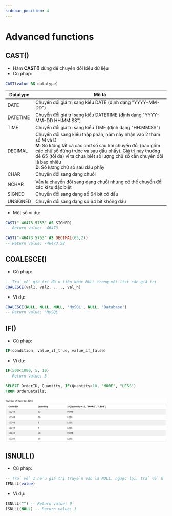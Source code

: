 ```yaml
---
sidebar_position: 4
---
```


# Advanced functions

## CAST()

- Hàm **CAST()** dùng để chuyển đổi kiểu dữ liệu
- Cú pháp:

```sql
CAST(value AS datatype)
```

| Datatype | Mô tả                                                                                                                                                                                                                                                                                                               |
| -------- | ------------------------------------------------------------------------------------------------------------------------------------------------------------------------------------------------------------------------------------------------------------------------------------------------------------------- |
| DATE     | Chuyển đổi giá trị sang kiểu DATE (định dạng "YYYY-MM-DD")                                                                                                                                                                                                                                                          |
| DATETIME | Chuyển đổi giá trị sang kiểu DATETIME (định dạng "YYYY-MM-DD HH:MM:SS")                                                                                                                                                                                                                                             |
| TIME     | Chuyển đổi giá trị sang kiểu TIME (định dạng "HH:MM:SS")                                                                                                                                                                                                                                                            |
| DECIMAL  | Chuyển đổi sang kiểu thập phân, hàm này nhận vào 2 tham số M và D<br />**M**: Số lượng tất cả các chữ số sau khi chuyển đổi (bao gồm các chữ số đứng trước và sau dấu phẩy). Giá trị này thường để 65 (tối đa) vì ta chưa biết số lượng chữ số cần chuyển đổi là bao nhiêu<br />**D**: Số lượng chữ số sau dấu phẩy |
| CHAR     | Chuyển đổi sang dạng chuỗi                                                                                                                                                                                                                                                                                          |
| NCHAR    | Vẫn là chuyển đổi sang dạng chuỗi nhưng có thể chuyển đổi các kí tự đặc biệt                                                                                                                                                                                                                                        |
| SIGNED   | Chuyển đổi sang dạng số 64 bit có dấu                                                                                                                                                                                                                                                                               |
| UNSIGNED | Chuyển đổi sang dạng số 64 bit không dấu                                                                                                                                                                                                                                                                            |

- Một số ví dụ:

```sql
CAST("-46473.5753" AS SIGNED)
-- Return value: -46473
```

```sql
CAST("-46473.5753" AS DECIMAL(65,2))
-- Return value: -46473.58
```

## COALESCE()

- Cú pháp:

```sql
-- Trả về giá trị đầu tiên khác NULL trong một list các giá trị
COALESCE(val1, val2, ...., val_n)
```

- Ví dụ:

```sql
COALESCE(NULL, NULL, NULL, 'MySQL', NULL, 'Database')
-- Return value: 'MySQL'
```

## IF()

- Cú pháp:

```sql
IF(condition, value_if_true, value_if_false)
```

- Ví dụ:

```sql
IF(500<1000, 5, 10)
-- Return value: 5
```

```sql
SELECT OrderID, Quantity, IF(Quantity>10, "MORE", "LESS")
FROM OrderDetails;
```

![1707318070433](image/advanced-functions/1707318070433.png)

## ISNULL()

- Cú pháp:

```sql
-- Trả về 1 nếu giá trị truyền vào là NULL, ngược lại, trả về 0
IFNULL(value)
```

- Ví dụ:

```sql
ISNULL("") -- Return value: 0
ISNULL(NULL) -- Return value: 1
```
